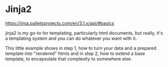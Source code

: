 # Jinja2

https://jinja.palletsprojects.com/en/3.1.x/api/#basics

jinja2 is my go-to for templating, particularly html documents, but really, it's a templating system and you can do whatever you want with it.

This little example shows in step 1, how to turn your data and a prepared template into "rendered" htmls and in step 2, how to extend a base template, to encapsulate that complexity to somewhere else.

